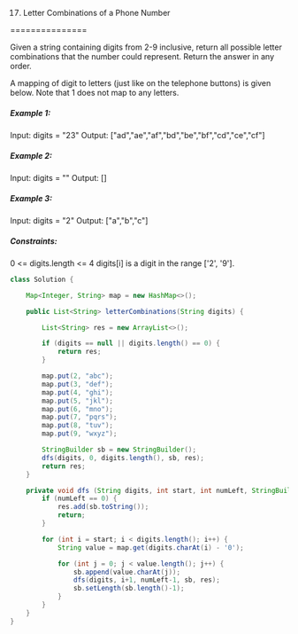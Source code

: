 17. Letter Combinations of a Phone Number

===============

Given a string containing digits from 2-9 inclusive, return all possible letter combinations that the number could represent. Return the answer in any order.

A mapping of digit to letters (just like on the telephone buttons) is given below. Note that 1 does not map to any letters.

##### Example 1:

Input: digits = "23"
Output: ["ad","ae","af","bd","be","bf","cd","ce","cf"]

##### Example 2:

Input: digits = ""
Output: []

##### Example 3:

Input: digits = "2"
Output: ["a","b","c"]

##### Constraints:

0 <= digits.length <= 4
digits[i] is a digit in the range ['2', '9'].

```java
class Solution {

    Map<Integer, String> map = new HashMap<>();

    public List<String> letterCombinations(String digits) {

        List<String> res = new ArrayList<>();

        if (digits == null || digits.length() == 0) {
            return res;
        }

        map.put(2, "abc");
        map.put(3, "def");
        map.put(4, "ghi");
        map.put(5, "jkl");
        map.put(6, "mno");
        map.put(7, "pqrs");
        map.put(8, "tuv");
        map.put(9, "wxyz");

        StringBuilder sb = new StringBuilder();
        dfs(digits, 0, digits.length(), sb, res);
        return res;
    }

    private void dfs (String digits, int start, int numLeft, StringBuilder sb, List<String> res) {
        if (numLeft == 0) {
            res.add(sb.toString());
            return;
        }

        for (int i = start; i < digits.length(); i++) {
            String value = map.get(digits.charAt(i) - '0');

            for (int j = 0; j < value.length(); j++) {
                sb.append(value.charAt(j));
                dfs(digits, i+1, numLeft-1, sb, res);
                sb.setLength(sb.length()-1);
            }
        }
    }
}
```

